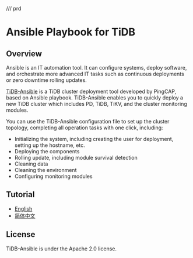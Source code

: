 /// prd
# Ansible Playbook for TiDB
## Overview
Ansible is an IT automation tool. It can configure systems, deploy software, and orchestrate more advanced IT tasks such as continuous deployments or zero downtime rolling updates.

[TiDB-Ansible](https://github.com/pingcap/tidb-ansible) is a TiDB cluster deployment tool developed by PingCAP, based on Ansible playbook. TiDB-Ansible enables you to quickly deploy a new TiDB cluster which includes PD, TiDB, TiKV, and the cluster monitoring modules.
 
You can use the TiDB-Ansible configuration file to set up the cluster topology, completing all operation tasks with one click, including:
	
- Initializing the system, including creating the user for deployment, setting up the hostname, etc.
- Deploying the components
- Rolling update, including module survival detection
- Cleaning data
- Cleaning the environment
- Configuring monitoring modules

## Tutorial

- [English](https://pingcap.com/docs/dev/how-to/deploy/orchestrated/ansible/)
- [简体中文](https://pingcap.com/docs-cn/op-guide/ansible-deployment/)

## License
TiDB-Ansible is under the Apache 2.0 license. 
